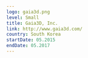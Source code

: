 ```yaml
---
logo: gaia3d.png
level: Small
title: Gaia3D, Inc.
link: http://www.gaia3d.com/
country: South Korea
startDate: 05.2015
endDate: 05.2017
---
```

